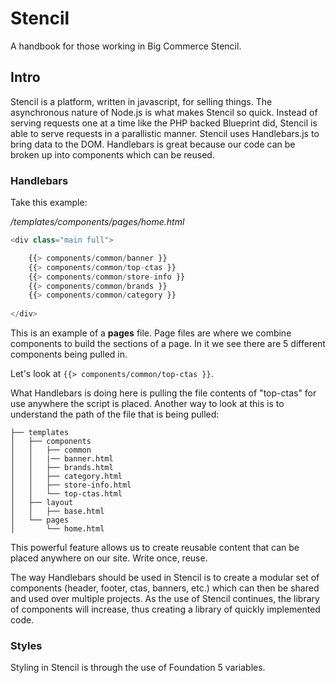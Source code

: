 # Stencil
A handbook for those working in Big Commerce Stencil.

## Intro
Stencil is a platform, written in javascript, for selling things. The asynchronous nature of Node.js is what makes 
Stencil so quick. Instead of serving requests one at a time like the PHP backed Blueprint did, Stencil is able to serve requests in a parallistic manner. Stencil uses Handlebars.js to bring data to the DOM. Handlebars is great because our code can be broken up into components which can be reused.

### Handlebars
Take this example:

*/templates/components/pages/home.html*

```javascript
<div class="main full">

    {{> components/common/banner }}
    {{> components/common/top-ctas }}
    {{> components/common/store-info }}
    {{> components/common/brands }}
    {{> components/common/category }}
    
</div>
```

This is an example of a **pages** file. Page files are where we combine components to build the sections of a page. In it we see there are 5 different components being pulled in. 

Let's look at `{{> components/common/top-ctas }}`.

What Handlebars is doing here is pulling the file contents of "top-ctas" for use anywhere the script is placed. Another way to look at this is to understand the path of the file that is being pulled:

```
├── templates
│   ├── components
│   │   ├── common
│   │   |── banner.html
│   │   ├── brands.html
│   │   ├── category.html
│   │   ├── store-info.html
│   │   └── top-ctas.html
│   ├── layout
│   │   ├── base.html
│   └── pages
│       └── home.html

```
This powerful feature allows us to create reusable content that can be placed anywhere on our site. Write once, reuse.

The way Handlebars should be used in Stencil is to create a modular set of components (header, footer, ctas, banners, etc.) which can then be shared and used over multiple projects. As the use of Stencil continues, the library of components will increase, thus creating a library of quickly implemented code.

### Styles

Styling in Stencil is through the use of Foundation 5 variables.  

